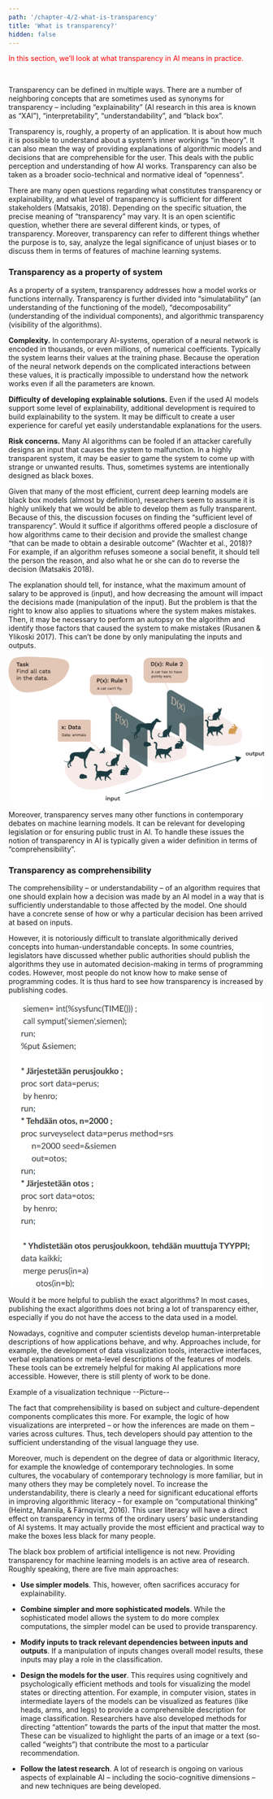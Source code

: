 ```yaml
---
path: '/chapter-4/2-what-is-transparency'
title: 'What is transparency?'
hidden: false
---
```


<hero-icon heroIcon='chap4'/>

<styled-text>

<p style="color:red;">In this section, we’ll look at what transparency in AI means in practice. </p>

<br>

Transparency can be defined in multiple ways. There are a number of neighboring concepts that are sometimes used as synonyms for transparency – including “explainability” (AI research in this area is known as “XAI”), “interpretability”, “understandability”, and “black box”.

Transparency is, roughly, a property of an application. It is about how much it is possible to understand about a system’s inner workings “in theory”.  It can also mean the way of providing explanations of algorithmic models and decisions that are comprehensible for the user. This deals with the public perception and understanding of how AI works. Transparency can also be taken as a broader socio-technical and normative ideal of “openness”.

There are many open questions regarding what constitutes transparency or explainability, and what level of transparency is sufficient for different stakeholders (Matsakis, 2018). Depending on the specific situation, the precise meaning of “transparency” may vary. It is an open scientific question, whether there are several different kinds, or types, of transparency. Moreover, transparency can refer to different things whether the purpose is to, say, analyze the legal significance of unjust biases or to discuss them in terms of features of machine learning systems.

### Transparency as a property of system

As a property of a system, transparency addresses how a model works or functions internally. Transparency is further divided into “simulatability” (an understanding of the functioning of the model), “decomposability” (understanding of the individual components), and algorithmic transparency (visibility of the algorithms).

</styled-text>

<text-box name="What makes a system a “black box”?" icon="chap4">

**Complexity.** In contemporary AI-systems, operation of a neural network is encoded in thousands, or even millions, of numerical coefficients. Typically the system learns their values at the training phase. Because the operation of the neural network depends on the complicated interactions between these values, it is practically impossible to understand how the network works even if all the parameters are known.

**Difficulty of developing explainable solutions.** Even if the used AI models support some level of explainability, additional development is required to build explainability to the system. It may be difficult to create a user experience for careful yet easily understandable explanations for the users.

**Risk concerns.** Many AI algorithms can be fooled if an attacker carefully designs an input that causes the system to malfunction. In a highly transparent system, it may be easier to game the system to come up with strange or unwanted results. Thus, sometimes systems are intentionally designed as black boxes.

</text-box>

<styled-text>

Given that many of the most efficient, current deep learning models are black box models (almost by definition), researchers seem to assume it is highly unlikely that we would be able to develop them as fully transparent. Because of this, the discussion focuses on finding the “sufficient level of transparency”. Would it suffice if algorithms offered people a disclosure of how algorithms came to their decision and provide the smallest change “that can be made to obtain a desirable outcome” (Wachter et al., 2018)? For example, if an algorithm refuses someone a social benefit, it should tell the person the reason, and also what he or she can do to reverse the decision (Matsakis 2018).

The explanation should tell, for instance, what the maximum amount of salary to be approved is (input), and how decreasing the amount will impact the decisions made (manipulation of the input). But the problem is that the right to know also applies to situations where the system makes mistakes. Then, it may be necessary to perform an autopsy on the algorithm and identify those factors that caused the system to make mistakes (Rusanen & Ylikoski 2017). This can’t be done by only manipulating the inputs and outputs.

<img src="./autopsy.svg" alt="Autopsy"> </img>

Moreover, transparency serves many other functions in contemporary debates on machine learning models. It can be relevant for developing legislation or for ensuring public trust in AI. To handle these issues the notion of transparency in AI is typically given a wider definition in terms of “comprehensibility”.

### Transparency as comprehensibility

The comprehensibility – or understandability – of an algorithm requires that one should explain how a decision was made by an AI model in a way that is sufficiently understandable to those affected by the model. One should have a concrete sense of how or why a particular decision has been arrived at based on inputs.

However, it is notoriously difficult to translate algorithmically derived concepts into human-understandable concepts. In some countries, legislators have discussed whether public authorities should publish the algorithms they use in automated decision-making in terms of programming codes. However, most people do not know how to make sense of programming codes. It is thus hard to see how transparency is increased by publishing codes.


![Example code](./example-code.png)

Would it be more helpful to publish the exact algorithms? In most cases, publishing the exact algorithms does not bring a lot of transparency either, especially if you do not have the access to the data used in a model.

Nowadays, cognitive and computer scientists develop human-interpretable descriptions of how applications behave, and why. Approaches include, for example, the development of data visualization tools, interactive interfaces, verbal explanations or meta-level descriptions of the features of models. These tools can be extremely helpful for making AI applications more accessible. However, there is still plenty of work to be done.

Example of a visualization technique  --Picture--


The fact that comprehensibility is based on subject and culture-dependent components complicates this more. For example, the logic of how visualizations are interpreted – or how the inferences are made on them – varies across cultures. Thus, tech developers should pay attention to the sufficient understanding of the visual language they use.

Moreover, much is dependent on the degree of data or algorithmic literacy, for example the knowledge of contemporary technologies. In some cultures, the vocabulary of contemporary technology is more familiar, but in many others they may be completely novel. To increase the understandability, there is clearly a need for significant educational efforts in improving algorithmic literacy – for example on “computational thinking” (Heintz, Mannila, & Färnqvist, 2016). This user literacy will have a direct effect on transparency in terms of the ordinary users’ basic understanding of AI systems. It may actually provide the most efficient and practical way to make the boxes less black for many people.

</styled-text>


<text-box name="How to make models more transparent?" icon="exerIcon">

The black box problem of artificial intelligence is not new. Providing transparency for machine learning models is an active area of research. Roughly speaking, there are five main approaches:

* **Use simpler models**. This, however, often sacrifices accuracy for explainability.

* **Combine simpler and more sophisticated models**. While the sophisticated model allows the system to do more complex computations, the simpler model can be used to provide transparency.

* **Modify inputs to track relevant dependencies between inputs and outputs**. If a manipulation of inputs changes overall model results, these inputs may play a role in the classification.

* **Design the models for the user**. This requires using cognitively and psychologically efficient methods and tools for visualizing the model states or directing attention. For example, in computer vision, states in intermediate layers of the models can be visualized as features (like heads, arms, and legs) to provide a comprehensible description for image classification. Researchers have also developed methods for directing “attention” towards the parts of the input that matter the most. These can be visualized to highlight the parts of an image or a text (so-called “weights”) that contribute the most to a particular recommendation.

* **Follow the latest research**. A lot of research is ongoing on various aspects of explainable AI – including the socio-cognitive dimensions – and new techniques are being developed.


</text-box>

<styled-text>
